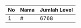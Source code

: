 | No | Nama            | Jumlah Level |
|----|-----------------|--------------|
| 1  | #    |    6768        |
